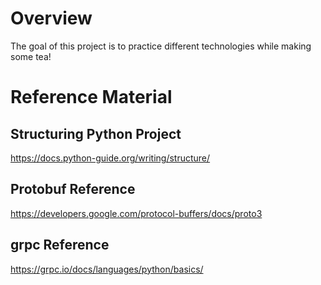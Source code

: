 # Overview
The goal of this project is to practice different technologies while making some tea!

# Reference Material

## Structuring Python Project
https://docs.python-guide.org/writing/structure/


## Protobuf Reference
https://developers.google.com/protocol-buffers/docs/proto3

## grpc Reference
https://grpc.io/docs/languages/python/basics/